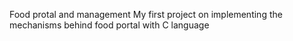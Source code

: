Food protal and management
My first project on implementing the mechanisms behind food portal with C language


